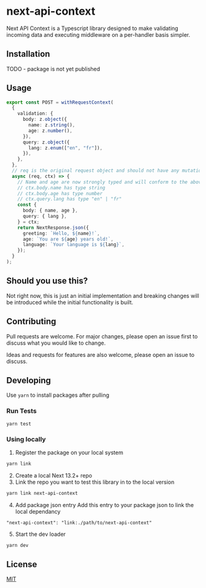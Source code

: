 # next-api-context

Next API Context is a Typescript library designed to make validating incoming data and executing middleware on a per-handler basis simpler.

## Installation

TODO - package is not yet published

## Usage

```ts
export const POST = withRequestContext(
  {
    validation: {
      body: z.object({
        name: z.string(),
        age: z.number(),
      }),
      query: z.object({
        lang: z.enum(["en", "fr"]),
      }),
    },
  },
  // req is the original request object and should not have any mutations or type information
  async (req, ctx) => {
    // Name and age are now strongly typed and will conform to the above Zod schema
    // ctx.body.name has type string
    // ctx.body.age has type number
    // ctx.query.lang has type "en" | "fr"
    const {
      body: { name, age },
      query: { lang },
    } = ctx;
    return NextResponse.json({
      greeting: `Hello, ${name}!`,
      age: `You are ${age} years old!`,
      language: `Your language is ${lang}`,
    });
  }
);

```

## Should you use this?
Not right now, this is just an initial implementation and breaking changes will be introduced while the initial functionality is built.

## Contributing

Pull requests are welcome. For major changes, please open an issue first
to discuss what you would like to change.

Ideas and requests for features are also welcome, please open an issue to discuss.

## Developing

Use `yarn` to install packages after pulling

### Run Tests

`yarn test`

### Using locally

1. Register the package on your local system
```bash
yarn link
```

2. Create a local Next 13.2+ repo
3. Link the repo you want to test this library in to the local version
```bash
yarn link next-api-context
```
4. Add package json entry
Add this entry to your package json to link the local dependancy
```
"next-api-context": "link:./path/to/next-api-context"
```
5. Start the dev loader
```bash
yarn dev
```


## License

[MIT](https://choosealicense.com/licenses/mit/)

